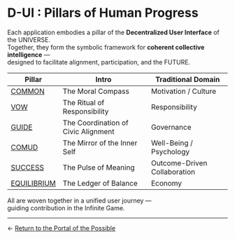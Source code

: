 # D-UI : Pillars of Human Progress

Each application embodies a pillar of the **Decentralized User Interface** of the UNIVERSE.  
Together, they form the symbolic framework for **coherent collective intelligence** —  
designed to facilitate alignment, participation, and the FUTURE.



| Pillar        | Intro                                | Traditional Domain             |
|---------------|----------------------------------------|---------------------------------|
| [COMMON](COMMON.md)       | The Moral Compass                   | Motivation / Culture            |
| [VOW](VOW.md)             | The Ritual of Responsibility        | Responsibility                  |
| [GUIDE](GOV.md)           | The Coordination of Civic Alignment | Governance                      |
| [COMUD](COMUD.md)         | The Mirror of the Inner Self        | Well-Being / Psychology         |
| [SUCCESS](SUCCESS.md)     | The Pulse of Meaning                | Outcome-Driven Collaboration    |
| [EQUILIBRIUM](EQUILIBRIUM.md) | The Ledger of Balance                | Economy                         |

All are woven together in a unified user journey —  
guiding contribution in the Infinite Game.

---

← [Return to the Portal of the Possible](../README.md#portal)

